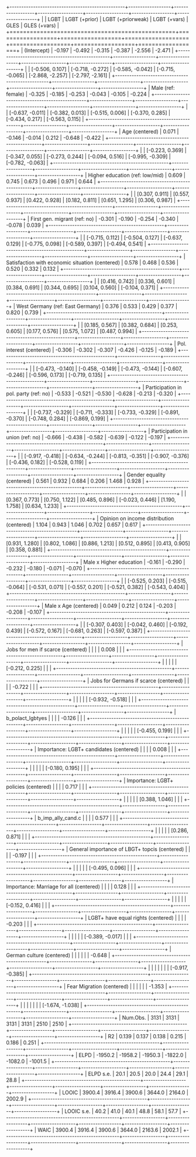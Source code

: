 
+-------------------------------------------------+------------------+------------------+-------------------+------------------+------------------+------------------+
|                                                 | LGBT             | LGBT (+prior)    | LGBT (+priorweak) | LGBT (+vars)     | GLES             | GLES (+vars)     |
+=================================================+==================+==================+===================+==================+==================+==================+
| (Intercept)                                     | -0.197           | -0.492           | -0.315            | -0.387           | -2.556           | -2.471           |
+-------------------------------------------------+------------------+------------------+-------------------+------------------+------------------+------------------+
|                                                 | [-0.506, 0.107]  | [-0.718, -0.272] | [-0.585, -0.042]  | [-0.715, -0.065] | [-2.868, -2.257] | [-2.797, -2.161] |
+-------------------------------------------------+------------------+------------------+-------------------+------------------+------------------+------------------+
| Male (ref: female)                              | -0.325           | -0.185           | -0.253            | -0.043           | -0.105           | -0.224           |
+-------------------------------------------------+------------------+------------------+-------------------+------------------+------------------+------------------+
|                                                 | [-0.637, -0.011] | [-0.382, 0.013]  | [-0.515, 0.006]   | [-0.370, 0.285]  | [-0.434, 0.217]  | [-0.563, 0.115]  |
+-------------------------------------------------+------------------+------------------+-------------------+------------------+------------------+------------------+
| Age (centered)                                  | 0.071            | -0.146           | -0.014            | 0.212            | -0.648           | -0.422           |
+-------------------------------------------------+------------------+------------------+-------------------+------------------+------------------+------------------+
|                                                 | [-0.223, 0.369]  | [-0.347, 0.055]  | [-0.273, 0.244]   | [-0.094, 0.516]  | [-0.995, -0.309] | [-0.782, -0.063] |
+-------------------------------------------------+------------------+------------------+-------------------+------------------+------------------+------------------+
| Higher education (ref: low/mid)                 | 0.609            | 0.745            | 0.673             | 0.496            | 0.971            | 0.644            |
+-------------------------------------------------+------------------+------------------+-------------------+------------------+------------------+------------------+
|                                                 | [0.307, 0.911]   | [0.557, 0.937]   | [0.422, 0.928]    | [0.182, 0.811]   | [0.651, 1.295]   | [0.306, 0.987]   |
+-------------------------------------------------+------------------+------------------+-------------------+------------------+------------------+------------------+
| First gen. migrant (ref: no)                    | -0.301           | -0.190           | -0.254            | -0.340           | -0.078           | 0.039            |
+-------------------------------------------------+------------------+------------------+-------------------+------------------+------------------+------------------+
|                                                 | [-0.715, 0.112]  | [-0.504, 0.127]  | [-0.637, 0.129]   | [-0.775, 0.098]  | [-0.589, 0.397]  | [-0.494, 0.541]  |
+-------------------------------------------------+------------------+------------------+-------------------+------------------+------------------+------------------+
| Satisfaction with economic situation (centered) | 0.578            | 0.468            | 0.536             | 0.520            | 0.332            | 0.132            |
+-------------------------------------------------+------------------+------------------+-------------------+------------------+------------------+------------------+
|                                                 | [0.416, 0.742]   | [0.336, 0.601]   | [0.384, 0.691]    | [0.344, 0.695]   | [0.104, 0.560]   | [-0.104, 0.371]  |
+-------------------------------------------------+------------------+------------------+-------------------+------------------+------------------+------------------+
| West Germany (ref: East Germany)                | 0.376            | 0.533            | 0.429             | 0.377            | 0.820            | 0.739            |
+-------------------------------------------------+------------------+------------------+-------------------+------------------+------------------+------------------+
|                                                 | [0.185, 0.567]   | [0.382, 0.684]   | [0.253, 0.605]    | [0.177, 0.576]   | [0.575, 1.072]   | [0.487, 0.994]   |
+-------------------------------------------------+------------------+------------------+-------------------+------------------+------------------+------------------+
| Pol. interest (centered)                        | -0.306           | -0.302           | -0.307            | -0.426           | -0.125           | -0.189           |
+-------------------------------------------------+------------------+------------------+-------------------+------------------+------------------+------------------+
|                                                 | [-0.473, -0.140] | [-0.458, -0.149] | [-0.473, -0.144]  | [-0.607, -0.246] | [-0.596, 0.173]  | [-0.719, 0.135]  |
+-------------------------------------------------+------------------+------------------+-------------------+------------------+------------------+------------------+
| Participation in pol. party (ref: no)           | -0.533           | -0.521           | -0.530            | -0.628           | -0.213           | -0.320           |
+-------------------------------------------------+------------------+------------------+-------------------+------------------+------------------+------------------+
|                                                 | [-0.737, -0.329] | [-0.711, -0.333] | [-0.733, -0.329]  | [-0.891, -0.370] | [-0.748, 0.284]  | [-0.869, 0.199]  |
+-------------------------------------------------+------------------+------------------+-------------------+------------------+------------------+------------------+
| Participation in union (ref: no)                | -0.666           | -0.438           | -0.582            | -0.639           | -0.122           | -0.197           |
+-------------------------------------------------+------------------+------------------+-------------------+------------------+------------------+------------------+
|                                                 | [-0.917, -0.418] | [-0.634, -0.244] | [-0.813, -0.351]  | [-0.907, -0.376] | [-0.436, 0.182]  | [-0.528, 0.119]  |
+-------------------------------------------------+------------------+------------------+-------------------+------------------+------------------+------------------+
| Gender equality (centered)                      | 0.561            | 0.932            | 0.684             | 0.206            | 1.468            | 0.928            |
+-------------------------------------------------+------------------+------------------+-------------------+------------------+------------------+------------------+
|                                                 | [0.367, 0.773]   | [0.750, 1.122]   | [0.485, 0.896]    | [-0.023, 0.446]  | [1.190, 1.758]   | [0.634, 1.233]   |
+-------------------------------------------------+------------------+------------------+-------------------+------------------+------------------+------------------+
| Opinion on income distribution (centered)       | 1.104            | 0.943            | 1.046             | 0.702            | 0.657            | 0.617            |
+-------------------------------------------------+------------------+------------------+-------------------+------------------+------------------+------------------+
|                                                 | [0.931, 1.280]   | [0.802, 1.086]   | [0.886, 1.213]    | [0.512, 0.895]   | [0.413, 0.905]   | [0.358, 0.881]   |
+-------------------------------------------------+------------------+------------------+-------------------+------------------+------------------+------------------+
| Male x Higher education                         | -0.161           | -0.290           | -0.232            | -0.180           | -0.071           | -0.070           |
+-------------------------------------------------+------------------+------------------+-------------------+------------------+------------------+------------------+
|                                                 | [-0.525, 0.203]  | [-0.515, -0.064] | [-0.531, 0.071]   | [-0.557, 0.201]  | [-0.521, 0.382]  | [-0.543, 0.404]  |
+-------------------------------------------------+------------------+------------------+-------------------+------------------+------------------+------------------+
| Male x Age (centered)                           | 0.049            | 0.212            | 0.124             | -0.203           | -0.208           | -0.107           |
+-------------------------------------------------+------------------+------------------+-------------------+------------------+------------------+------------------+
|                                                 | [-0.307, 0.403]  | [-0.042, 0.460]  | [-0.192, 0.439]   | [-0.572, 0.167]  | [-0.681, 0.263]  | [-0.597, 0.387]  |
+-------------------------------------------------+------------------+------------------+-------------------+------------------+------------------+------------------+
| Jobs for men if scarce (centered)               |                  |                  |                   | 0.008            |                  |                  |
+-------------------------------------------------+------------------+------------------+-------------------+------------------+------------------+------------------+
|                                                 |                  |                  |                   | [-0.212, 0.225]  |                  |                  |
+-------------------------------------------------+------------------+------------------+-------------------+------------------+------------------+------------------+
| Jobs for Germans if scarce (centered)           |                  |                  |                   | -0.722           |                  |                  |
+-------------------------------------------------+------------------+------------------+-------------------+------------------+------------------+------------------+
|                                                 |                  |                  |                   | [-0.932, -0.518] |                  |                  |
+-------------------------------------------------+------------------+------------------+-------------------+------------------+------------------+------------------+
| b_polact_lgbtyes                                |                  |                  |                   | -0.126           |                  |                  |
+-------------------------------------------------+------------------+------------------+-------------------+------------------+------------------+------------------+
|                                                 |                  |                  |                   | [-0.455, 0.199]  |                  |                  |
+-------------------------------------------------+------------------+------------------+-------------------+------------------+------------------+------------------+
| Importance: LGBT+ candidates (centered)         |                  |                  |                   | 0.008            |                  |                  |
+-------------------------------------------------+------------------+------------------+-------------------+------------------+------------------+------------------+
|                                                 |                  |                  |                   | [-0.180, 0.195]  |                  |                  |
+-------------------------------------------------+------------------+------------------+-------------------+------------------+------------------+------------------+
| Importance: LGBT+ policies (centered)           |                  |                  |                   | 0.717            |                  |                  |
+-------------------------------------------------+------------------+------------------+-------------------+------------------+------------------+------------------+
|                                                 |                  |                  |                   | [0.388, 1.046]   |                  |                  |
+-------------------------------------------------+------------------+------------------+-------------------+------------------+------------------+------------------+
| b_imp_ally_cand.c                               |                  |                  |                   | 0.577            |                  |                  |
+-------------------------------------------------+------------------+------------------+-------------------+------------------+------------------+------------------+
|                                                 |                  |                  |                   | [0.286, 0.871]   |                  |                  |
+-------------------------------------------------+------------------+------------------+-------------------+------------------+------------------+------------------+
| General importance of LBGT+ topcis (centered)   |                  |                  |                   | -0.197           |                  |                  |
+-------------------------------------------------+------------------+------------------+-------------------+------------------+------------------+------------------+
|                                                 |                  |                  |                   | [-0.495, 0.096]  |                  |                  |
+-------------------------------------------------+------------------+------------------+-------------------+------------------+------------------+------------------+
| Importance: Marriage for all (centered)         |                  |                  |                   | 0.128            |                  |                  |
+-------------------------------------------------+------------------+------------------+-------------------+------------------+------------------+------------------+
|                                                 |                  |                  |                   | [-0.152, 0.416]  |                  |                  |
+-------------------------------------------------+------------------+------------------+-------------------+------------------+------------------+------------------+
| LGBT+ have equal rights (centered)              |                  |                  |                   | -0.203           |                  |                  |
+-------------------------------------------------+------------------+------------------+-------------------+------------------+------------------+------------------+
|                                                 |                  |                  |                   | [-0.389, -0.017] |                  |                  |
+-------------------------------------------------+------------------+------------------+-------------------+------------------+------------------+------------------+
| German culture (centered)                       |                  |                  |                   |                  |                  | -0.648           |
+-------------------------------------------------+------------------+------------------+-------------------+------------------+------------------+------------------+
|                                                 |                  |                  |                   |                  |                  | [-0.917, -0.385] |
+-------------------------------------------------+------------------+------------------+-------------------+------------------+------------------+------------------+
| Fear Migration (centered)                       |                  |                  |                   |                  |                  | -1.353           |
+-------------------------------------------------+------------------+------------------+-------------------+------------------+------------------+------------------+
|                                                 |                  |                  |                   |                  |                  | [-1.674, -1.038] |
+-------------------------------------------------+------------------+------------------+-------------------+------------------+------------------+------------------+
| Num.Obs.                                        | 3131             | 3131             | 3131              | 3131             | 2510             | 2510             |
+-------------------------------------------------+------------------+------------------+-------------------+------------------+------------------+------------------+
| R2                                              | 0.139            | 0.137            | 0.138             | 0.215            | 0.186            | 0.251            |
+-------------------------------------------------+------------------+------------------+-------------------+------------------+------------------+------------------+
| ELPD                                            | -1950.2          | -1958.2          | -1950.3           | -1822.0          | -1082.0          | -1001.5          |
+-------------------------------------------------+------------------+------------------+-------------------+------------------+------------------+------------------+
| ELPD s.e.                                       | 20.1             | 20.5             | 20.0              | 24.4             | 29.1             | 28.8             |
+-------------------------------------------------+------------------+------------------+-------------------+------------------+------------------+------------------+
| LOOIC                                           | 3900.4           | 3916.4           | 3900.6            | 3644.0           | 2164.0           | 2002.9           |
+-------------------------------------------------+------------------+------------------+-------------------+------------------+------------------+------------------+
| LOOIC s.e.                                      | 40.2             | 41.0             | 40.1              | 48.8             | 58.1             | 57.7             |
+-------------------------------------------------+------------------+------------------+-------------------+------------------+------------------+------------------+
| WAIC                                            | 3900.4           | 3916.4           | 3900.6            | 3644.0           | 2163.6           | 2002.1           |
+-------------------------------------------------+------------------+------------------+-------------------+------------------+------------------+------------------+
